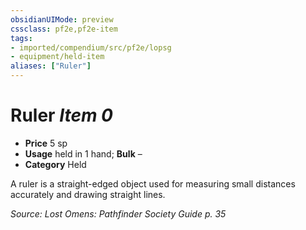 ```yaml
---
obsidianUIMode: preview
cssclass: pf2e,pf2e-item
tags:
- imported/compendium/src/pf2e/lopsg
- equipment/held-item
aliases: ["Ruler"]
---
```

# Ruler *Item 0*  

- **Price** 5 sp
- **Usage** held in 1 hand; **Bulk** –
- **Category** Held

A ruler is a straight-edged object used for measuring small distances accurately and drawing straight lines.

*Source: Lost Omens: Pathfinder Society Guide p. 35*